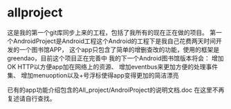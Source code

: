# allproject
这是我的第一个git库同步上来的工程，包括了我所有的现在正在做的项目。
第一个AndroidProject是Android工程这个Android的工程下是我自己花费两天时间开发的一个图书馆APP，
这个app只包含了简单的增删查改的功能，使用的框架是greendao，目前这个项目正在完善中
我的下一个Android图书馆版本将会：
增加OK HTTP以方便app加在网络上的资源、
增加eventbus来更加方便的处理事件集、
增加menuoption以及+号浮标使得app变得更加的简洁漂亮


已有的app功能介绍包含的All_project/AndroiProject的说明文档.doc
在这里不再复述请自行查找。
